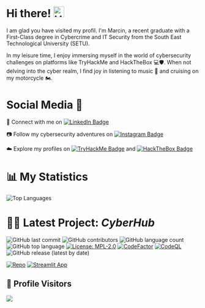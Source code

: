 # Hi there! <img src="https://user-images.githubusercontent.com/1303154/88677602-1635ba80-d120-11ea-84d8-d263ba5fc3c0.gif" width="28px" alt="Hi">

I am glad you have visited my profil. I'm Marcin, a recent graduate with a First-Class degree in Cybercrime and IT Security from the South East Technological University (SETU).

In my leisure time, I enjoy immersing myself in the world of cybersecurity challenges on platforms like TryHackMe and HackTheBox 💻🛡️. When not delving into the cyber realm, I find joy in listening to music 🎵 and cruising on my motorcycle 🏍️.

# Social Media 👥
 :link: Connect with me on [![LinkedIn Badge](https://img.shields.io/badge/-LinkedIn-0077B5?style=flat&logo=linkedin&logoColor=white&link=https://www.linkedin.com/in/marcin-rusiecki/)](https://www.linkedin.com/in/marcinrusiecki)

 📷 Follow my cybersecurity adventures on [![Instagram Badge](https://img.shields.io/badge/-Instagram-E4405F?style=flat&logo=instagram&logoColor=white&link=https://www.instagram.com/USERNAME/)](https://www.instagram.com/cyberuseq/)

 ☁️ Explore my profiles on [![TryHackMe Badge](https://img.shields.io/badge/-TryHackMe-1abc9c?style=flat&logo=tryhackme&logoColor=white&link=https://tryhackme.com/p/ruseq)](https://tryhackme.com/p/ruseq) and [![HackTheBox Badge](https://img.shields.io/badge/-HackTheBox-9cf?style=flat&logo=hackthebox&logoColor=white&link=https://app.hackthebox.eu/profile/350278)](https://app.hackthebox.eu/profile/350278)
 

# 📊 My Statistics
 ![Top Languages](https://github-readme-stats.vercel.app/api/top-langs/?username=martin-ruseq&layout=compact&bg_color=22272e)
 
# 👷‍♂️ Latest Project: _CyberHub_

![GitHub last commit](https://img.shields.io/github/last-commit/martin-ruseq/CyberProject-Y3?style=flat)
![GitHub contributors](https://img.shields.io/github/contributors/martin-ruseq/CyberProject-Y3?style=flat)
![GitHub language count](https://img.shields.io/github/languages/count/martin-ruseq/CyberProject-Y3?style=flat)
![GitHub top language](https://img.shields.io/github/languages/top/martin-ruseq/CyberProject-Y3?style=flat)
[![License: MPL-2.0](https://img.shields.io/badge/License-MPL%202.0-brightgreen.svg)](https://opensource.org/licenses/MPL-2.0)
[![CodeFactor](https://www.codefactor.io/repository/github/martin-ruseq/cyberproject-y3/badge/main)](https://www.codefactor.io/repository/github/martin-ruseq/cyberproject-y3/overview/main)
[![CodeQL](https://github.com/martin-ruseq/CyberProject-Y3/actions/workflows/codeql.yml/badge.svg)](https://github.com/martin-ruseq/CyberProject-Y3/actions/workflows/codeql.yml)
![GitHub release (latest by date)](https://img.shields.io/github/v/release/martin-ruseq/CyberProject-y3)

[![Repo](https://img.shields.io/badge/dynamic/json?color=green&label=Repo&query=name&url=https%3A%2F%2Fapi.github.com%2Frepos%2Fmartin-ruseq%2FCyberProject-Y3)](https://github.com/martin-ruseq/CyberProject-Y3)
[![Streamlit App](https://static.streamlit.io/badges/streamlit_badge_black_white.svg)](https://cyber-project.streamlit.app/)

## 🔎 Profile Visitors
![](https://komarev.com/ghpvc/?username=martin-ruseq&style=flat&label=Viewer)

